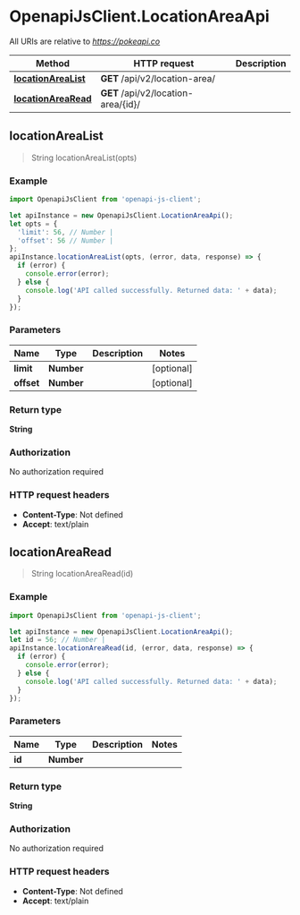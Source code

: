 # OpenapiJsClient.LocationAreaApi

All URIs are relative to *https://pokeapi.co*

Method | HTTP request | Description
------------- | ------------- | -------------
[**locationAreaList**](LocationAreaApi.md#locationAreaList) | **GET** /api/v2/location-area/ | 
[**locationAreaRead**](LocationAreaApi.md#locationAreaRead) | **GET** /api/v2/location-area/{id}/ | 



## locationAreaList

> String locationAreaList(opts)



### Example

```javascript
import OpenapiJsClient from 'openapi-js-client';

let apiInstance = new OpenapiJsClient.LocationAreaApi();
let opts = {
  'limit': 56, // Number | 
  'offset': 56 // Number | 
};
apiInstance.locationAreaList(opts, (error, data, response) => {
  if (error) {
    console.error(error);
  } else {
    console.log('API called successfully. Returned data: ' + data);
  }
});
```

### Parameters


Name | Type | Description  | Notes
------------- | ------------- | ------------- | -------------
 **limit** | **Number**|  | [optional] 
 **offset** | **Number**|  | [optional] 

### Return type

**String**

### Authorization

No authorization required

### HTTP request headers

- **Content-Type**: Not defined
- **Accept**: text/plain


## locationAreaRead

> String locationAreaRead(id)



### Example

```javascript
import OpenapiJsClient from 'openapi-js-client';

let apiInstance = new OpenapiJsClient.LocationAreaApi();
let id = 56; // Number | 
apiInstance.locationAreaRead(id, (error, data, response) => {
  if (error) {
    console.error(error);
  } else {
    console.log('API called successfully. Returned data: ' + data);
  }
});
```

### Parameters


Name | Type | Description  | Notes
------------- | ------------- | ------------- | -------------
 **id** | **Number**|  | 

### Return type

**String**

### Authorization

No authorization required

### HTTP request headers

- **Content-Type**: Not defined
- **Accept**: text/plain

